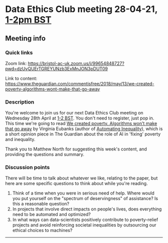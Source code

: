 # Data Ethics Club meeting 28-04-21, [1-2pm BST](https://www.timeanddate.com/worldclock/fixedtime.html?msg=Data+Ethics+Club+-+We+created+poverty.+Algorithms+won%27t+make+that+go+away.&iso=20210428T13&p1=299&ah=1)
<!-- 
TODO:
- [ ] Change to a new branch (DD-MM-YY_meeting)
- [ ] Copy this template to meetings/YEAR/DD-MM-YY_meeting.md (put in actual year + date)
- [ ] Put in the Event time on: https://www.timeanddate.com/worldclock/fixedform.html and copy result to LINK-TO-TIMEDATE
- [ ] Change all ALL-CAPS placeholders in this form
- [ ] Add link to the new file in MEETINGS.md
- [ ] Pull request!
- [ ] Create or edit the calendar invite to copy and paste this info over and send it/send an update.
- [ ] Maybe tweet it? #DataEthicsClub @jgiBristol

Repeat meeting link is currently: 

Usual time 13:00-14:00
-->
## Meeting info

### Quick links

Zoom link: https://bristol-ac-uk.zoom.us/j/99654848727?pwd=dzUvQUErTGREYUNzb3ExMnJON3pDUT09

Link to content: https://www.theguardian.com/commentisfree/2018/may/13/we-created-poverty-algorithms-wont-make-that-go-away

### Description
You're welcome to join us for our next Data Ethics Club meeting on Wednesday 28th April at [1-2 BST](https://www.timeanddate.com/worldclock/fixedtime.html?msg=Data+Ethics+Club+-+We+created+poverty.+Algorithms+won%27t+make+that+go+away.&iso=20210428T13&p1=299&ah=1). 
You don't need to register, just pop in. This time we're going to read [We created poverty. Algorithms won't make that go away](https://www.theguardian.com/commentisfree/2018/may/13/we-created-poverty-algorithms-wont-make-that-go-away)
by Virginia Eubanks (author of [Automating Inequality](https://virginia-eubanks.com/)), which is a short opinion piece in The Guardian about the role of AI in 'fixing' poverty and inequality.

Thank you to Matthew North for suggesting this week's content, and providing the questions and summary.

### Discussion points

There will be time to talk about whatever we like, relating to the paper, but here are some specific questions to think about while you're reading.
1. Think of a time when you were in serious need of help. Where would you put yourself on the "spectrum of deservingness" of assistance? Is this a reasonable question?
2. In projects that involve direct impacts on people's lives, does everything need to be automated and optimized?
3. In what ways can data-scientists positively contribute to poverty-relief projects and avoid reinforcing societal inequalities by outsourcing our ethical choices to machines?

---

<!--

## Meeting notes

### Who came
Number of people:

### What did we think?
Notes here!
Shall we email the author? If so, who'll send the email?

-->

